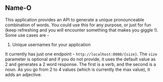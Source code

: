 ## Name-O

This application provides an API to generate a unique pronounceable combination of words. 
You could use this for any purpose, or just for fun (keep refreshing and you will encounter something that makes you giggle !).
Some use cases are - 
1. Unique usernames for your application


It currently has just one endpoint - `http://localhost:8080/{size}`.
The `size` parameter is optional and if you do not provide, it uses the default value as 2 and generates a 2 word response.
The first is a verb, and the second is a noun. 
As you go from 2 to 4 values (which is currently the max value), it adds an adjective.
